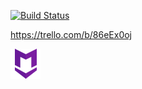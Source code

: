 [![Build Status](https://travis-ci.org/roderickjoseph/groceries_too.svg?branch=master)](https://travis-ci.org/roderickjoseph/groceries_too)

https://trello.com/b/86eEx0oj


![Trello](https://github.com/adam-p/markdown-here/raw/master/src/common/images/icon48.png "Logo Title Text 1")

